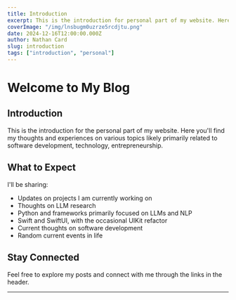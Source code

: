 ```yaml
---
title: Introduction
excerpt: This is the introduction for personal part of my website. Here you'll find my thoughts and experiences on various topics likely primarily related to software development, technology, entrepreneurship.
coverImage: "/img/lnsbugm0uzrze5rcdjtu.png"
date: 2024-12-16T12:00:00.000Z
author: Nathan Card
slug: introduction
tags: ["introduction", "personal"]
---
```


# Welcome to My Blog

## Introduction

This is the introduction for the personal part of my website. Here you'll find my thoughts and experiences on various topics likely primarily related to software development, technology, entrepreneurship.

## What to Expect

I'll be sharing:
- Updates on projects I am currently working on
- Thoughts on LLM research
- Python and frameworks primarily focused on LLMs and NLP
- Swift and SwiftUI, with the occasional UIKit refactor
- Current thoughts on software development
- Random current events in life

## Stay Connected

Feel free to explore my posts and connect with me through the links in the header.

---

